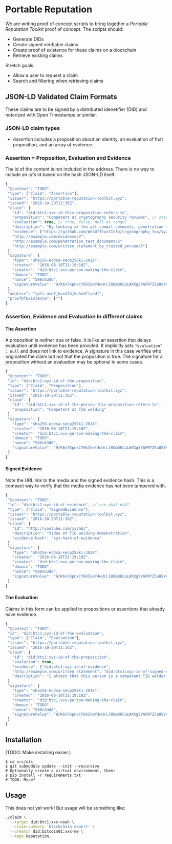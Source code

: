 # Portable Reputation
We are writing proof of concept scripts to bring together a _Portable
Reputation Toolkit_ proof of concept.  The scripts should:

- Generate DIDs
- Create signed verifiable claims
- Create proof of existence for these claims on a blockchain
- Retrieve existing claims

Stretch goals:

- Allow a user to request a claim
- Search and filtering when retrieving claims

## JSON-LD Validated Claim Formats

These claims are to be signed by a distributed idenetifier (DID) and notarized with Open Timestamps or similar.

### JSON-LD claim types

- *Assertion* includes a proposition about an identity, an evaluation of that proposition, and an array of evidence.


### Assertion = Proposition, Evaluation and Evidence
The id of the content is not included in the address. There is no way to include an ipfs id based on the hash JSON-LD itself.

 ```js
 {
  "@context": "TODO",
  "type": ["Claim", "Assertion"],
  "issuer": "https://portable-reputation-toolkit.xyz",
  "issued": "2016-10-20T11:36Z",
  "claim": {
    "id": "did:btc1:xxx-id-this-proposition-refers-to",
    "proposition": "Competent at cryptography security reviews", // statement, proposition, assertion, description?
    "evaluation": true, // true, false, null or range?
    "description": "By looking at the git commit comments, penetration test documents they authored, and reviews of their work I have determined they are competent at cryptography security reviews",
    "evidence": ["https://github.com/WebOfTrustInfo/cryptography_foo/xyz",
    "http://example.com/evidence/2",
    "http://example.com/penetration_test_document/5"
    "http://example.com/written_statement_by_trusted_person/3"]
  },
  "signature": {
    "type": "sha256-ecdsa-secp256k1-2016",
    "created": "2016-06-18T21:19:10Z",
    "creator": "did:btc1:xxx-person-making-the-claim",
    "domain": "TODO",
    "nonce": "598c63d6",
    "signatureValue": "H/K6n7KpnxCY6kIkef4wUrLl8QmOKCaLWXXg5YAFM7Z5aOGYVLB0OPxXopnMIsjYqO9WNa5O+JxZT9bxRO6siTc="
  },
  "address": "ipfs-asdfjhasdfhjkahsdflasdf",
  "proofOfExistence": [""]
}
```

### Assertion, Evidence and Evaluation in different claims

#### The Assertion

A proposition is neither true or false. It is like an assertion that delays evaluation until evidence has been provided. It implicitly sets `"evaluation" : null` and does not link to evidence. A signature in this case verifies who originated the claim but not that the proposition is true. The signature for a proposition without an evaluation may be optional in some cases.

```js
{
 "@context": "TODO",
 "id": "did:btc1:xyz-id-of-the-proposition",
 "type": ["Claim", "Proposition"],
 "issuer": "https://portable-reputation-toolkit.xyz",
 "issued": "2016-10-20T11:36Z",
 "claim": {
   "id": "did:btc1:xxx-id-of-the-person-this-proposition-refers-to",
   "proposition": "Competent at TIG welding"
 },
 "signature": {
   "type": "sha256-ecdsa-secp256k1-2016",
   "created": "2016-06-18T21:19:10Z",
   "creator": "did:btc1:xxx-person-making-the-claim",
   "domain": "TODO",
   "nonce": "598c63d6",
   "signatureValue": "H/K6n7KpnxCY6kIkef4wUrLl8QmOKCaLWXXg5YAFM7Z5aOGYVLB0OPxXopnMIsjYqO9WNa5O+JxZT9bxRO6siTc="
 }
}
```

#### Signed Evidence

Note the URL link to the media and the signed evidence hash. This is a compact way to verify that the media evidence has not been tampered with.

```js
{
 "@context": "TODO",
 "id": "did:btc1:xyz-id-of-evidence", // use what did?
 "type": ["Claim", "SignedEvidence"],
 "issuer": "https://portable-reputation-toolkit.xyz",
 "issued": "2016-10-20T11:36Z",
 "claim": {
   "id": "http://youtube.com/xyzabc",
   "description": "Video of TIG welding demonstration",
   "evidence-hash": "xyz-hash-of-evidence"
 },
 "signature": {
   "type": "sha256-ecdsa-secp256k1-2016",
   "created": "2016-06-18T21:19:10Z",
   "creator": "did:btc1:xxx-person-making-the-claim",
   "domain": "TODO",
   "nonce": "598c63d6",
   "signatureValue": "H/K6n7KpnxCY6kIkef4wUrLl8QmOKCaLWXXg5YAFM7Z5aOGYVLB0OPxXopnMIsjYqO9WNa5O+JxZT9bxRO6siTc="
 }
}
```

#### The Evaluation

Claims in this form can be applied to propositions or assertions that already have evidence.

```js
{
 "@context": "TODO",
 "id": "did:btc1:xyz-id-of-the-evaluation",
 "type": ["Claim", "Evaluation"],
 "issuer": "https://portable-reputation-toolkit.xyz",
 "issued": "2016-10-20T11:36Z",
 "claim": {
   "id": "did:btc1:xyz-id-of-the-proposition",
   "evalution": true,
   "evidence": ["did:btc1:xyz-id-of-evidence",
   "http://example.com/written_statement", "did:btc1:xyz-id-of-signed-evidence"],
   "description": "I attest that this person is a competent TIG welder based on my review of the video and their written statement."
 },
 "signature": {
   "type": "sha256-ecdsa-secp256k1-2016",
   "created": "2016-06-18T21:19:10Z",
   "creator": "did:btc1:xxx-person-making-the-claim",
   "domain": "TODO",
   "nonce": "598c63d6",
   "signatureValue": "H/K6n7KpnxCY6kIkef4wUrLl8QmOKCaLWXXg5YAFM7Z5aOGYVLB0OPxXopnMIsjYqO9WNa5O+JxZT9bxRO6siTc="
 }
}
```

## Installation

(TODO: Make installing easier.)

```
$ cd src/ots
$ git submodule update --init --recursive
# Optionally create a virtual environment, then:
$ pip install -r requirements.txt
# TODO: More?
```

## Usage

This does not yet work! But usage will be something like:

```sh
./claim \
  --target did:btc1:xxx-noah \
  --claim:summary 'blockchain expert' \
  --creator did:bitcoin01:xxx-me \
  --tags Reputation,
 ```
